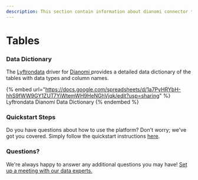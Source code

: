 ```yaml
---
description: This section contain information about dianomi connector tables information
---
```


# Tables

### Data Dictionary

The [Lyftrondata](https://www.lyftrondata.com/) driver for [Dianomi](https://www.lyftrondata.com/integration/dianomi/)[ ](https://www.lyftrondata.com/integration/dianomi/)provides a detailed data dictionary of the tables with data types and column names.

{% embed url="https://docs.google.com/spreadsheets/d/1a7PyHRYbH-hhS9fWW9GY1ZUT7YiWtemWH9HeNGhVjqk/edit?usp=sharing" %}
Lyftrondata Dianomi Data Dictionary
{% endembed %}

### Quickstart Steps

Do you have questions about how to use the platform? Don't worry; we've got you covered. Simply follow the quickstart instructions [here](../../../../quickstart-steps.md).

### Questions? <a href="#questions" id="questions"></a>

We're always happy to answer any additional questions you may have! [Set up a meeting with our data experts.](https://www.lyftrondata.com/book-a-meeting/)


